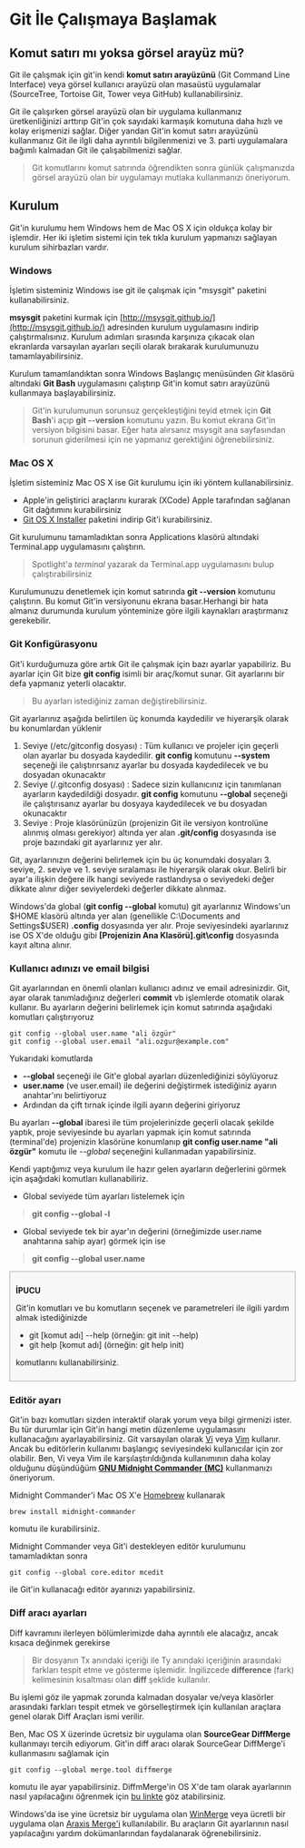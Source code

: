 # Git İle Çalışmaya Başlamak

## Komut satırı mı yoksa görsel arayüz mü?

Git ile çalışmak için git'in kendi **komut satırı arayüzünü** (Git Command Line Interface) veya görsel kullanıcı arayüzü olan masaüstü uygulamalar (SourceTree, Tortoise Git, Tower veya GitHub) kullanabilirsiniz.

Git ile çalışırken görsel arayüzü olan bir uygulama kullanmanız üretkenliğinizi arttırıp Git'in çok sayıdaki karmaşık komutuna daha hızlı ve kolay erişmenizi sağlar. Diğer yandan Git'in komut satırı arayüzünü kullanmanız Git ile ilgli daha ayrıntılı bilgilenmenizi ve 3. parti uygulamalara bağımlı kalmadan Git ile çalışabilmenizi sağlar.

> Git komutlarını komut satırında öğrendikten sonra günlük çalışmanızda
görsel arayüzü olan bir uygulamayı mutlaka kullanmanızı öneriyorum.

## Kurulum

Git'in kurulumu hem Windows hem de Mac OS X için oldukça kolay bir işlemdir. Her iki işletim sistemi için tek tıkla kurulum yapmanızı sağlayan kurulum sihirbazları vardır.

### Windows
İşletim sisteminiz Windows ise git ile çalışmak için "msysgit" paketini kullanabilirsiniz.

**msysgit** paketini kurmak için [http://msysgit.github.io/](http://msysgit.github.io/) adresinden kurulum uygulamasını indirip çalıştırmalısınız. Kurulum adımları sırasında karşınıza çıkacak olan ekranlarda varsayılan ayarları seçili olarak bırakarak kurulumunuzu tamamlayabilirsiniz.

Kurulum tamamlandıktan sonra Windows Başlangıç menüsünden *Git* klasörü altındaki **Git Bash** uygulamasını çalıştırıp Git'in komut satırı arayüzünü kullanmaya başlayabilirsiniz.

> Git'in kurulumunun sorunsuz gerçekleştiğini teyid etmek için **Git Bash**'i açıp **git --version** komutunu yazın. Bu komut ekrana Git'in versiyon bilgisini basar. Eğer hata alırsanız msysgit ana sayfasından sorunun giderilmesi için ne yapmanız gerektiğini öğrenebilirsiniz.

### Mac OS X

İşletim sisteminiz Mac OS X ise Git kurulumu için iki yöntem kullanabilirsiniz.
* Apple'in geliştirici araçlarını kurarak (XCode) Apple tarafından sağlanan Git dağıtımını kurabilirsiniz
* [Git OS X Installer](https://code.google.com/p/git-osx-installer/downloads/list?can=3) paketini indirip Git'i kurabilirsiniz.

Git kurulumunu tamamladıktan sonra Applications klasörü altındaki Terminal.app uygulamasını çalıştırın.

> Spotlight'a *terminal* yazarak da Terminal.app uygulamasını bulup çalıştırabilirsiniz

Kurulumunuzu denetlemek için komut satırında **git --version** komutunu çalıştırın. Bu komut Git'in versiyonunu ekrana basar.Herhangi bir hata almanız durumunda kurulum yönteminize göre ilgili kaynakları araştırmanız gerekebilir.

### Git Konfigürasyonu
Git'i kurduğumuza göre artık Git ile çalışmak için bazı ayarlar yapabiliriz. Bu ayarlar için Git bize **git config** isimli bir araç/komut sunar. Git ayarlarını bir defa yapmanız yeterli olacaktır.

> Bu ayarları istediğiniz zaman değiştirebilirsiniz.

Git ayarlarınız aşağıda belirtilen üç konumda kaydedilir ve hiyerarşik olarak bu konumlardan yüklenir


1. Seviye (/etc/gitconfig dosyası) : Tüm kullanıcı ve projeler için geçerli olan ayarlar bu dosyada kaydedilir. **git config** komutunu **--system** seçeneği ile çalıştırırsanız ayarlar bu dosyada kaydedilecek ve bu dosyadan okunacaktır
2. Seviye (/.gitconfig dosyası) : Sadece sizin kullanıcınız için tanımlanan ayarların kaydedildiği dosyadır. **git config** komutunu **--global** seçeneği ile çalıştırısanız ayarlar bu dosyaya kaydedilecek ve bu dosyadan okunacaktır
3. Seviye : Proje klasörünüzün (projenizin Git ile versiyon kontrolüne alınmış olması gerekiyor) altında yer alan  **.git/config** dosyasında ise proje bazındaki git ayarlarınız yer alır.

Git, ayarlarınızın değerini belirlemek için bu üç konumdaki dosyaları 3. seviye, 2. seviye ve 1. seviye sıralaması ile hiyerarşik olarak okur. Belirli bir ayar'a ilişkin değere ilk hangi seviyede rastlandıysa o seviyedeki değer dikkate alınır diğer seviyelerdeki değerler dikkate alınmaz.

Windows'da global (**git config --global** komutu) git ayarlarınız Windows'un $HOME klasörü altında yer alan (genellikle C:\Documents and Settings\$USER) **.config** dosyasında yer alır. Proje seviyesindeki ayarlarınız ise OS X'de olduğu gibi **[Projenizin Ana Klasörü]\.git\config** dosyasında kayıt altına alınır.

### Kullanıcı adınızı ve email bilgisi

Git ayarlarından en önemli olanları kullanıcı adınız ve email adresinizdir. Git, ayar olarak tanımladığınız değerleri **commit** vb işlemlerde otomatik olarak kullanır. Bu ayarların değerini belirlemek için komut satırında aşağıdaki komutları çalıştırıyoruz

    git config --global user.name "ali özgür"
    git config --global user.email "ali.ozgur@example.com"

Yukarıdaki komutlarda
* **--global** seçeneği ile Git'e global ayarları düzenlediğinizi söylüyoruz
* **user.name** (ve user.email) ile değerini değiştirmek istediğiniz ayarın anahtar'ını belirtiyoruz
* Ardından da çift tırnak içinde ilgili ayarın değerini giriyoruz

Bu ayarları **--global** ibaresi ile tüm projelerinizde geçerli olacak şekilde yaptık, proje seviyesinde bu ayarları yapmak için komut satırında (terminal'de) projenizin klasörüne konumlanıp **git config user.name "ali özgür"** komutu ile *--global* seçeneğini kullanmadan yapabilirsiniz.

Kendi yaptığımız veya kurulum ile hazır gelen ayarların değerlerini görmek için aşağıdaki komutları kullanabiliriz.

* Global seviyede tüm ayarları listelemek için
> **git config --global -l**
* Global seviyede tek bir ayar'ın değerini (örneğimizde user.name anahtarına sahip ayar) görmek için ise
> **git config --global user.name**

<div style="background-color:rgb(247,248,250); padding:10px; marign:10px; border:1px solid darkgrey">
    <p style="font-weight:bold">İPUCU</p>
    <p>Git'in komutları ve bu komutların seçenek ve parametreleri ile ilgili yardım almak istediğinizde
        <ul>
            <li>git [komut adı] --help (örneğin: git init --help)</li>
            <li>git help [komut adı] (örneğin: git help init)</li>
        </ul>
    komutlarını kullanabilirsiniz.
    </p>
</div>

### Editör ayarı
Git'in bazı komutları sizden interaktif olarak yorum veya bilgi girmenizi ister. Bu tür durumlar için Git'in hangi metin düzenleme uygulamasını kullanacağını ayarlayabilirsiniz. Git varsayılan olarak [Vi](http://en.wikipedia.org/wiki/Vi) veya [Vim](http://en.wikipedia.org/wiki/Vim_(text_editor)) kullanır. Ancak bu editörlerin kullanımı başlangıç seviyesindeki kullanıcılar için zor olabilir. Ben, Vi veya Vim ile karşılaştırıldığında kullanımının daha kolay olduğunu düşündüğüm **[GNU Midnight Commander (MC)](https://www.midnight-commander.org/)** kullanmanızı öneriyorum.

Midnight Commander'i Mac OS X'e [Homebrew](http://brew.sh/) kullanarak

    brew install midnight-commander
komutu ile kurabilirsiniz.

Midnight Commander veya Git'i destekleyen editör kurulumunu tamamladıktan sonra

    git config --global core.editor mcedit

ile Git'in kullanacağı editör ayarınızı yapabilirsiniz.

### Diff aracı ayarları

Diff kavramını ilerleyen bölümlerimizde daha ayrıntılı ele alacağız, ancak kısaca değinmek gerekirse

> Bir dosyanın Tx anındaki içeriği ile Ty anındaki içeriğinin arasındaki farkları tespit etme ve gösterme işlemidir. İngilizcede **difference** (fark) kelimesinin kısaltması olan **diff** şeklide kullanılır.

Bu işlemi göz ile yapmak zorunda kalmadan dosyalar ve/veya klasörler arasındaki farkları tespit etmek ve görselleştirmek için kullanılan araçlara genel olarak Diff Araçları ismi verilir.

Ben, Mac OS X üzerinde ücretsiz bir uygulama olan **SourceGear DiffMerge** kullanmayı tercih ediyorum. Git'in diff aracı olarak SourceGear DiffMerge'i kullanmasını sağlamak için

    git config --global merge.tool diffmerge

komutu ile ayar yapabilirsiniz. DiffmMerge'in OS X'de tam olarak ayarlarının nasıl yapılacağını öğrenmek için [bu linkte](http://twobitlabs.com/2011/08/install-diffmerge-git-mac-os-x/) göz atabilirsiniz.

Windows'da ise yine ücretsiz bir uygulama olan [WinMerge](http://winmerge.org/downloads/) veya ücretli bir uygulama olan [Araxis Merge'i](http://www.araxis.com/merge/download.en) kullanılabilir. Bu araçların Git ayarlarının nasıl yapılacağını yardım dokümanlarından faydalanarak öğrenebilirsiniz.



